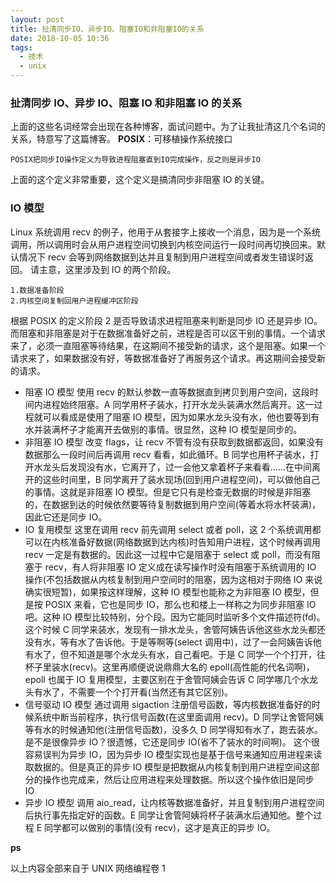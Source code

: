 ```yaml
---
layout: post
title: 扯清同步IO、异步IO、阻塞IO和非阻塞IO的关系
date: 2018-10-05 10:36
tags:
  - 技术
  - unix
---
```


### 扯清同步 IO、异步 IO、阻塞 IO 和非阻塞 IO 的关系

上面的这些名词经常会出现在各种博客，面试问题中。为了让我扯清这几个名词的关系，特意写了这篇博客。
**POSIX**：可移植操作系统接口

```
POSIX把同步IO操作定义为导致进程阻塞直到IO完成操作，反之则是异步IO
```

上面的这个定义非常重要，这个定义是搞清同步非阻塞 IO 的关键。

<!--more-->

### IO 模型

Linux 系统调用 recv 的例子，他用于从套接字上接收一个消息，因为是一个系统调用，所以调用时会从用户进程空间切换到内核空间运行一段时间再切换回来。默认情况下 recv 会等到网络数据到达并且复制到用户进程空间或者发生错误时返回。 请主意，这里涉及到 IO 的两个阶段。

```
1.数据准备阶段
2.内核空间复制回用户进程缓冲区阶段
```

根据 POSIX 的定义阶段 2 是否导致请求进程阻塞来判断是同步 IO 还是异步 IO。而阻塞和非阻塞是对于在数据准备好之前，进程是否可以区干别的事情。一个请求来了，必须一直阻塞等待结果，在这期间不接受新的请求，这个是阻塞。如果一个请求来了，如果数据没有好，等数据准备好了再服务这个请求。再这期间会接受新的请求。

- 阻塞 IO 模型
  使用 recv 的默认参数一直等数据直到拷贝到用户空间，这段时间内进程始终阻塞。A 同学用杯子装水，打开水龙头装满水然后离开。这一过程就可以看成是使用了阻塞 IO 模型，因为如果水龙头没有水，他也要等到有水并装满杯子才能离开去做别的事情。很显然，这种 IO 模型是同步的。
- 非阻塞 IO 模型
  改变 flags，让 recv 不管有没有获取到数据都返回，如果没有数据那么一段时间后再调用 recv 看看，如此循环。B 同学也用杯子装水，打开水龙头后发现没有水，它离开了，过一会他又拿着杯子来看看……在中间离开的这些时间里，B 同学离开了装水现场(回到用户进程空间)，可以做他自己的事情。这就是非阻塞 IO 模型。但是它只有是检查无数据的时候是非阻塞的，在数据到达的时候依然要等待复制数据到用户空间(等着水将水杯装满)，因此它还是同步 IO。
- IO 复用模型
  这里在调用 recv 前先调用 select 或者 poll，这 2 个系统调用都可以在内核准备好数据(网络数据到达内核)时告知用户进程，这个时候再调用 recv 一定是有数据的。因此这一过程中它是阻塞于 select 或 poll，而没有阻塞于 recv，有人将非阻塞 IO 定义成在读写操作时没有阻塞于系统调用的 IO 操作(不包括数据从内核复制到用户空间时的阻塞，因为这相对于网络 IO 来说确实很短暂)，如果按这样理解，这种 IO 模型也能称之为非阻塞 IO 模型，但是按 POSIX 来看，它也是同步 IO，那么也和楼上一样称之为同步非阻塞 IO 吧。这种 IO 模型比较特别，分个段。因为它能同时监听多个文件描述符(fd)。这个时候 C 同学来装水，发现有一排水龙头，舍管阿姨告诉他这些水龙头都还没有水，等有水了告诉他。于是等啊等(select 调用中)，过了一会阿姨告诉他有水了，但不知道是哪个水龙头有水，自己看吧。于是 C 同学一个个打开，往杯子里装水(recv)。这里再顺便说说鼎鼎大名的 epoll(高性能的代名词啊)，epoll 也属于 IO 复用模型，主要区别在于舍管阿姨会告诉 C 同学哪几个水龙头有水了，不需要一个个打开看(当然还有其它区别)。
- 信号驱动 IO 模型
  通过调用 sigaction 注册信号函数，等内核数据准备好的时候系统中断当前程序，执行信号函数(在这里面调用 recv)。D 同学让舍管阿姨等有水的时候通知他(注册信号函数)，没多久 D 同学得知有水了，跑去装水。是不是很像异步 IO？很遗憾，它还是同步 IO(省不了装水的时间啊)。 这个很容易误判为异步 IO，因为异步 IO 模型实现也是基于信号来通知应用进程来读取数据的。但是真正的异步 IO 模型是把数据从内核复制到用户进程空间这部分的操作也完成来，然后让应用进程来处理数据。所以这个操作依旧是同步 IO
- 异步 IO 模型
  调用 aio_read，让内核等数据准备好，并且复制到用户进程空间后执行事先指定好的函数。E 同学让舍管阿姨将杯子装满水后通知他。整个过程 E 同学都可以做别的事情(没有 recv)，这才是真正的异步 IO。

**ps**

以上内容全部来自于 UNIX 网络编程卷 1
